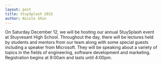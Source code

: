 ```yaml
---
layout: post
title: StuySplash 2015
author: Nicole Shin
---
```

On Saturday December 12, we will be hosting our annual StuySplash event at Stuyvesant High School. Throughout the day, there will be lectures held by students and mentors from our team along with some special guests including a speaker from Microsoft. They will be speaking about a variety of topics in the fields of engineering, software development and marketing. Registration begins at 9:00am and lasts until 4:00pm.